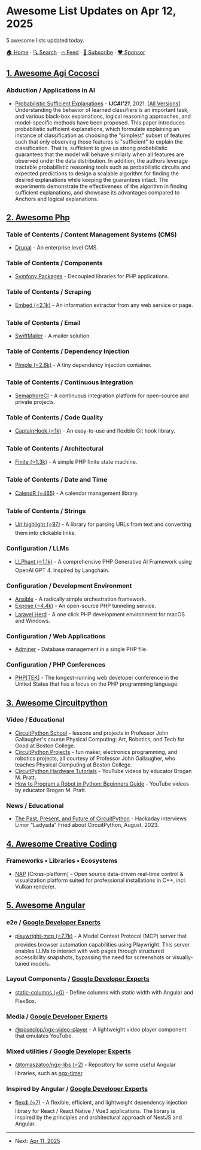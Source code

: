 # Awesome List Updates on Apr 12, 2025

5 awesome lists updated today.

[🏠 Home](/README.md) · [🔍 Search](https://www.trackawesomelist.com/search/) · [🔥 Feed](https://www.trackawesomelist.com/rss.xml) · [📮 Subscribe](https://trackawesomelist.us17.list-manage.com/subscribe?u=d2f0117aa829c83a63ec63c2f&id=36a103854c) · [❤️  Sponsor](https://github.com/sponsors/theowenyoung)



## [1. Awesome Agi Cocosci](/content/YuzheSHI/awesome-agi-cocosci/README.md)

### Abduction / Applications in AI

*   [Probabilistic Sufficient Explanations](https://www.ijcai.org/proceedings/2021/0424.pdf) - ***IJCAI'21***, 2021. \[[All Versions](https://scholar.google.com/scholar?cluster=1874102360688341104)]. Understanding the behavior of learned classifiers is an important task, and various black-box explanations, logical reasoning approaches, and model-specific methods have been proposed. This paper introduces probabilistic sufficient explanations, which formulate explaining an instance of classification as choosing the "simplest" subset of features such that only observing those features is "sufficient" to explain the classification. That is, sufficient to give us strong probabilistic guarantees that the model will behave similarly when all features are observed under the data distribution. In addition, the authors leverage tractable probabilistic reasoning tools such as probabilistic circuits and expected predictions to design a scalable algorithm for finding the desired explanations while keeping the guarantees intact. The experiments demonstrate the effectiveness of the algorithm in finding sufficient explanations, and showcase its advantages compared to Anchors and logical explanations.

## [2. Awesome Php](/content/ziadoz/awesome-php/README.md)

### Table of Contents / Content Management Systems (CMS)

*   [Drupal](https://new.drupal.org/home) - An enterprise level CMS.

### Table of Contents / Components

*   [Symfony Packages](https://symfony.com/packages) - Decoupled libraries for PHP applications.

### Table of Contents / Scraping

*   [Embed (⭐2.1k)](https://github.com/php-embed/Embed) - An information extractor from any web service or page.

### Table of Contents / Email

*   [SwiftMailer](https://swiftmailer.symfony.com/docs/introduction.html) - A mailer solution.

### Table of Contents / Dependency Injection

*   [Pimple (⭐2.6k)](https://github.com/silexphp/Pimple) - A tiny dependency injection container.

### Table of Contents / Continuous Integration

*   [SemaphoreCI](https://semaphore.io/) - A continuous integration platform for open-source and private projects.

### Table of Contents / Code Quality

*   [CaptainHook (⭐1k)](https://github.com/captainhook-git/captainhook) - An easy-to-use and flexible Git hook library.

### Table of Contents / Architectural

*   [Finite (⭐1.3k)](https://github.com/yohang/Finite) - A simple PHP finite state machine.

### Table of Contents / Date and Time

*   [CalendR (⭐465)](https://github.com/yohang/CalendR) - A calendar management library.

### Table of Contents / Strings

*   [Url highlight (⭐97)](https://github.com/vstelmakh/url-highlight) - A library for parsing URLs from text and converting them into clickable links.

### Configuration / LLMs

*   [LLPhant (⭐1.1k)](https://github.com/LLPhant/LLPhant) - A comprehensive PHP Generative AI Framework using OpenAI GPT 4. Inspired by Langchain.

### Configuration / Development Environment

*   [Ansible](https://www.redhat.com/en/ansible-collaborative) - A radically simple orchestration framework.
*   [Expose (⭐4.4k)](https://github.com/exposedev/expose) - An open-source PHP tunneling service.
*   [Laravel Herd](https://herd.laravel.com/windows) - A one click PHP development environment for macOS and Windows.

### Configuration / Web Applications

*   [Adminer](https://www.adminer.org/en/) - Database management in a single PHP file.

### Configuration / PHP Conferences

*   [PHP\[TEK\]](https://phptek.io/) - The longest-running web developer conference in the United States that has a focus on the PHP programming language.

## [3. Awesome Circuitpython](/content/adafruit/awesome-circuitpython/README.md)

### Video / Educational

*   [CircuitPython School](https://www.youtube.com/playlist?list=PLBJJ76R_ry5T3X72OIDkMOXQIdmcvSkue) - lessons and projects in Professor John Gallaugher's course Physical Computing: Art, Robotics, and Tech for Good at Boston College.
*   [CircuitPython Projects](https://www.youtube.com/playlist?list=PLBJJ76R_ry5Rz5YgfjpI4eCHmS5o5umL8) - fun maker, electronics programming, and robotics projects, all courtesy of Professor John Gallaugher, who teaches Physical Computing at Boston College.
*   [CircuitPython Hardware Tutorials](https://www.youtube.com/playlist?list=PLRHdgFNRLyaN6eCw8b0yoHKDY9B4GiirU) - YouTube videos by educator Brogan M. Pratt.
*   [How to Program a Robot in Python: Beginners Guide](https://www.youtube.com/playlist?list=PLRHdgFNRLyaOtopysljciT3-YzH858uDe) - YouTube videos by educator Brogan M. Pratt.

### News / Educational

*   [The Past, Present, and Future of CircuitPython](https://hackaday.com/2023/08/01/the-past-present-and-future-of-circuitpython/) - Hackaday interviews Limor "Ladyada" Fried about CircuitPython, August, 2023.

## [4. Awesome Creative Coding](/content/terkelg/awesome-creative-coding/README.md)

### Frameworks • Libraries • Ecosystems

*   [NAP](https://nap-framework.tech/) \[Cross-platform] - Open source data-driven real-time control & visualization platform suited for professional installations in C++, incl. Vulkan renderer.

## [5. Awesome Angular](/content/PatrickJS/awesome-angular/README.md)

### e2e / [Google Developer Experts](https://developers.google.com/experts/all/technology/web-technologies)

*   [playwright-mcp (⭐7.7k)](https://github.com/microsoft/playwright-mcp) - A Model Context Protocol (MCP) server that provides browser automation capabilities using Playwright. This server enables LLMs to interact with web pages through structured accessibility snapshots, bypassing the need for screenshots or visually-tuned models.

### Layout Components / [Google Developer Experts](https://developers.google.com/experts/all/technology/web-technologies)

*   [static-columns (⭐0)](https://github.com/darekf77/static-columns) - Define columns with static width with Angular and FlexBox.

### Media / [Google Developer Experts](https://developers.google.com/experts/all/technology/web-technologies)

*   [@poseclop/ngx-video-player](https://www.npmjs.com/package/@poseclop/ngx-video-player) - A lightweight video player component that emulates YouTube.

### Mixed utilities / [Google Developer Experts](https://developers.google.com/experts/all/technology/web-technologies)

*   [@tomaszatoo/ngx-libs (⭐2)](https://github.com/tomaszatoo/ngx-libs) - Repository for some useful Angular libraries, such as [ngx-timer](https://www.npmjs.com/package/@tomaszatoo/ngx-timer).

### Inspired by Angular / [Google Developer Experts](https://developers.google.com/experts/all/technology/web-technologies)

*   [flexdi (⭐7)](https://github.com/AndreyShashlovDev/flexdi) - A flexible, efficient, and lightweight dependency injection library for React / React Native / Vue3 applications. The library is inspired by the principles and architectural approach of NestJS and Angular.

---

- Next: [Apr 11, 2025](/content/2025/04/11/README.md)